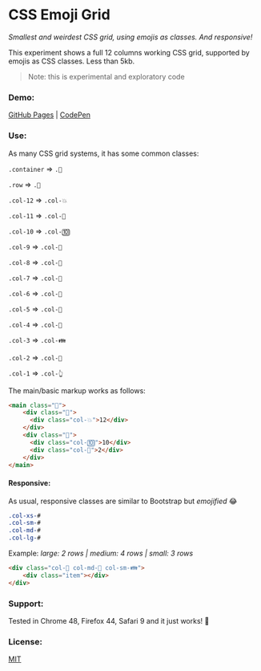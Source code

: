# CSS Emoji Grid

*Smallest and weirdest CSS grid, using emojis as classes. And responsive!*

This experiment shows a full 12 columns working CSS grid, supported by emojis as CSS classes. Less than 5kb.

> Note: this is experimental and exploratory code

### Demo:

[GitHub Pages](http://juanbrujo.github.io/css-emoji-grid) | [CodePen](http://codepen.io/juanbrujo/pen/bepzom)

### Use:

As many CSS grid systems, it has some common classes:

`.container`    => `.🔵`

`.row`          => `.🔷`

`.col-12`       => `.col-💥`

`.col-11`       => `.col-📱`

`.col-10`       => `.col-🔟`

`.col-9`        => `.col-🍪`

`.col-8`        => `.col-🎹`

`.col-7`        => `.col-🎰`

`.col-6`        => `.col-🍇`

`.col-5`        => `.col-🌿`

`.col-4`        => `.col-🍕`

`.col-3`        => `.col-👪`

`.col-2`        => `.col-👫`

`.col-1`        => `.col-👆`


The main/basic markup works as follows:

```html
<main class="🔵">
    <div class="🔷">
      <div class="col-💥">12</div>
    </div>
    <div class="🔷">
      <div class="col-🔟">10</div>
      <div class="col-👫">2</div>
    </div>
</main>
```

#### Responsive:

As usual, responsive classes are similar to Bootstrap but _emojified_ 😂

```css
.col-xs-#
.col-sm-#
.col-md-#
.col-lg-#
```
Example: _large: 2 rows | medium: 4 rows | small: 3 rows_

```html
<div class="col-👫 col-md-🍕 col-sm-👪">
    <div class="item"></div>
</div>
```



### Support:

Tested in Chrome 48, Firefox 44, Safari 9 and it just works! 👏

### License:

[MIT](LICENSE.md)

